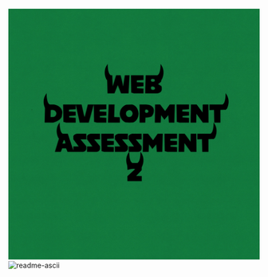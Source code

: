 ![readme-ascii](https://github.com/valkyrveylatoja/-Multi-Device-Application-Assessment-2/blob/main/pixelframe_album_cover.png?raw=true)
![readme-ascii](https://github.com/valkyrveylatoja/Multi-Device-Application-Assessment-2/blob/main/pixelframe_album_cover2.png?raw=true)
